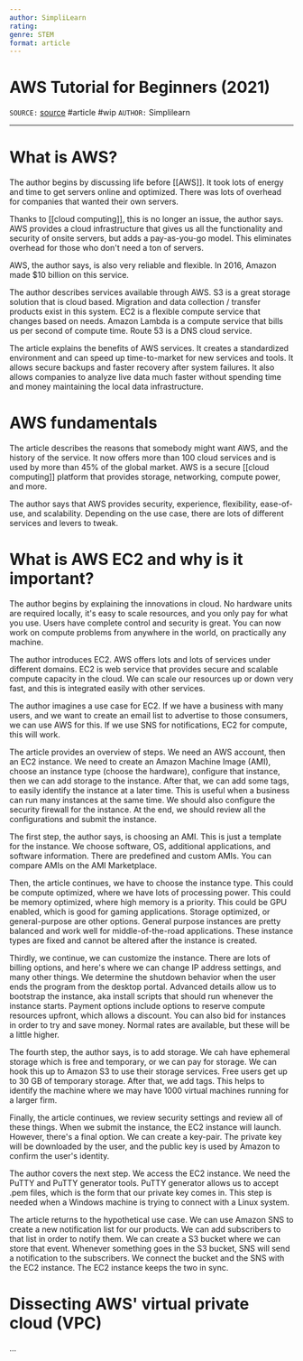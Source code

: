 ```yaml
---
author: SimpliLearn
rating:
genre: STEM
format: article
---
```

# AWS Tutorial for Beginners (2021)
`SOURCE:` [source](https://www.simplilearn.com/tutorials/aws-tutorial/what-is-aws)
#article #wip 
`AUTHOR:` Simplilearn

---
# What is AWS?
The author begins by discussing life before [[AWS]]. It took lots of energy and time to get servers online and optimized. There was lots of overhead for companies that wanted their own servers. 

Thanks to [[cloud computing]], this is no longer an issue, the author says. AWS provides a cloud infrastructure that gives us all the functionality and security of onsite servers, but adds a pay-as-you-go model. This eliminates overhead for those who don't need a ton of servers. 

AWS, the author says, is also very reliable and flexible. In 2016, Amazon made $10 billion on this service. 

The author describes services available through AWS. S3 is a great storage solution that is cloud based. Migration and data collection / transfer products exist in this system. EC2 is a flexible compute service that changes based on needs. Amazon Lambda is a compute service that bills us per second of compute time. Route 53 is a DNS cloud service. 

The article explains the benefits of AWS services. It creates a standardized environment and can speed up time-to-market for new services and tools. It allows secure backups and faster recovery after system failures. It also allows companies to analyze live data much faster without spending time and money maintaining the local data infrastructure. 

# AWS fundamentals
The article describes the reasons that somebody might want AWS, and the history of the service. It now offers more than 100 cloud services and is used by more than 45% of the global market. AWS is a secure [[cloud computing]] platform that provides storage, networking, compute power, and more. 

The author says that AWS provides security, experience, flexibility, ease-of-use, and scalability. Depending on the use case, there are lots of different services and levers to tweak. 

# What is AWS EC2 and why is it important?
The author begins by explaining the innovations in cloud. No hardware units are required locally, it's easy to scale resources, and you only pay for what you use. Users have complete control and security is great. You can now work on compute problems from anywhere in the world, on practically any machine. 

The author introduces EC2. AWS offers lots and lots of services under different domains. EC2 is web service that provides secure and scalable compute capacity in the cloud. We can scale our resources up or down very fast, and this is integrated easily with other services.

The author imagines a use case for EC2. If we have a business with many users, and we want to create an email list to advertise to those consumers, we can use AWS for this. If we use SNS for notifications, EC2 for compute, this will work. 

The article provides an overview of steps. We need an AWS account, then an EC2 instance. We need to create an Amazon Machine Image (AMI), choose an instance type (choose the hardware), configure that instance, then we can add storage to the instance. After that, we can add some tags, to easily identify the instance at a later time. This is useful when a business can run many instances at the same time. We should also configure the security firewall for the instance. At the end, we should review all the configurations and submit the instance. 

The first step, the author says, is choosing an AMI. This is just a template for the instance. We choose software, OS, additional applications, and software information. There are predefined and custom AMIs. You can compare AMIs on the AMI Marketplace. 

Then, the article continues, we have to choose the instance type. This could be compute optimized, where we have lots of processing power. This could be memory optimized, where high memory is a priority. This could be GPU enabled, which is good for gaming applications. Storage optimized, or general-purpose are other options. General purpose instances are pretty balanced and work well for middle-of-the-road applications. These instance types are fixed and cannot be altered after the instance is created. 

Thirdly, we continue, we can customize the instance. There are lots of billing options, and here's where we can change IP address settings, and many other things. We determine the shutdown behavior when the user ends the program from the desktop portal. Advanced details allow us to bootstrap the instance, aka install scripts that should run whenever the instance starts. Payment options include options to reserve compute resources upfront, which allows a discount. You can also bid for instances in order to try and save money. Normal rates are available, but these will be a little higher. 

The fourth step, the author says, is to add storage. We cah have ephemeral storage which is free and temporary, or we can pay for storage. We can hook this up to Amazon S3 to use their storage services. Free users get up to 30 GB of temporary storage. After that, we add tags. This helps to identify the machine where we may have 1000 virtual machines running for a larger firm. 

Finally, the article continues, we review security settings and review all of these things. When we submit the instance, the EC2 instance will launch. However, there's a final option. We can create a key-pair. The private key will be downloaded by the user, and the public key is used by Amazon to confirm the user's identity. 

The author covers the next step. We access the EC2 instance. We need the PuTTY and PuTTY generator tools. PuTTY generator allows us to accept .pem files, which is the form that our private key comes in. This step is needed when a Windows machine is trying to connect with a Linux system. 

The article returns to the hypothetical use case. We can use Amazon SNS to create a new notification list for our products. We can add subscribers to that list in order to notify them. We can create a S3 bucket where we can store that event. Whenever something goes in the S3 bucket, SNS will send a notification to the subscribers. We connect the bucket and the SNS with the EC2 instance. The EC2 instance keeps the two in sync. 

# Dissecting AWS' virtual private cloud (VPC)
...